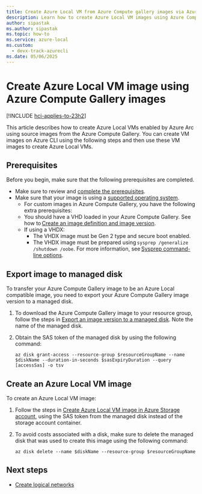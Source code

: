 ```yaml
---
title: Create Azure Local VM from Azure Compute gallery images via Azure CLI
description: Learn how to create Azure Local VM images using Azure Compute gallery images.
author: sipastak
ms.author: sipastak
ms.topic: how-to
ms.service: azure-local
ms.custom:
  - devx-track-azurecli
ms.date: 05/06/2025
---
```


# Create Azure Local VM image using Azure Compute Gallery images

[!INCLUDE [hci-applies-to-23h2](../includes/hci-applies-to-23h2.md)]

This article describes how to create Azure Local VMs enabled by Azure Arc using source images from the Azure Compute Gallery. You can create VM images on Azure CLI using the following steps and then use these VM images to create Azure Local VMs.

## Prerequisites

Before you begin, make sure that the following prerequisites are completed.

- Make sure to review and [complete the prerequisites](./azure-arc-vm-management-prerequisites.md).
- Make sure that your image is using a [supported operating system](/azure/azure-arc/servers/prerequisites#supported-operating-systems).
    - For custom images in Azure Compute Gallery, you have the following extra prerequisites:
    - You should have a VHD loaded in your Azure Compute Gallery. See how to [Create an image definition and image version](/azure/virtual-machines/image-version).
    - If using a VHDX:
        - The VHDX image must be Gen 2 type and secure boot enabled.
        - The VHDX image must be prepared using `sysprep /generalize /shutdown /oobe`. For more information, see [Sysprep command-line options](/windows-hardware/manufacture/desktop/sysprep-command-line-options).

## Export image to managed disk

To transfer your Azure Compute Gallery image to be an Azure Local compatible image, you need to export your Azure Compute Gallery image version to a managed disk.

1. To download the Azure Compute Gallery image to your resource group, follow the steps in [Export an image version to a managed disk](/azure/virtual-machines/managed-disk-from-image-version). Note the name of the managed disk.  

1. Obtain the SAS token of the managed disk by using the following command:

    ```azurecli
    az disk grant-access --resource-group $resourceGroupName --name $diskName --duration-in-seconds $sasExpiryDuration --query [accessSas] -o tsv
    ```

## Create an Azure Local VM image

To create an Azure Local VM image:

1. Follow the steps in [Create Azure Local VM image in Azure Storage account](virtual-machine-image-storage-account.md#set-some-parameters), using the SAS token from the managed disk instead of the storage account container.

1. To avoid costs associated with a disk, make sure to delete the managed disk that was used to create this image using the following command:

    ```azurecli
    az disk delete --name $diskName --resource-group $resourceGroupName
    ```

## Next steps

- [Create logical networks](./create-virtual-networks.md)
